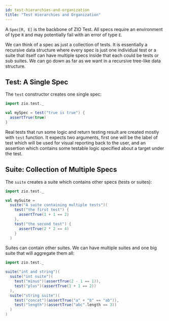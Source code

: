 ```yaml
---
id: test-hierarchies-and-organization
title: "Test Hierarchies and Organization"
---
```


A `Spec[R, E]` is the backbone of ZIO Test. All specs require an environment of type `R` and may potentially fail with an error of type `E`.

We can think of a spec as just a collection of tests. It is essentially a recursive data structure where every spec is just one individual test or a suite that itself can have multiple specs inside that each could be tests or sub suites. We can go down as far as we want in a recursive tree-like data structure.

## Test: A Single Spec

The `test` constructor creates one single spec:

```scala mdoc:silent:nest
import zio.test._

val mySpec = test("true is true") {
  assertTrue(true)
}
```

Real tests that run some logic and return testing result are created mostly with `test` function. It expects two arguments, first one will be the label of test which will be used for visual reporting back to the user, and an assertion which contains some testable logic specified about a target under the test.

## Suite: Collection of Multiple Specs

The `suite` creates a suite which contains other specs (tests or suites):

```scala mdoc:compile-only
import zio.test._

val mySuite =
  suite("A suite containing multiple tests")(
    test("the first test") {
      assertTrue(1 + 1 == 2)
    },
    test("the second test") {
      assertTrue(2 * 2 == 4)
    }
  )
```

  Suites can contain other suites. We can have multiple suites and one big suite that will aggregate them all:

```scala mdoc:compile-only
import zio.test._

suite("int and string")(
  suite("int suite")(
    test("minus")(assertTrue(2 - 1 == 1)),
    test("plus")(assertTrue(1 + 1 == 2))
  ),
  suite("string suite")(
    test("concat")(assertTrue("a" + "b" == "ab")),
    test("length")(assertTrue("abc".length == 3))
  )
)
```
